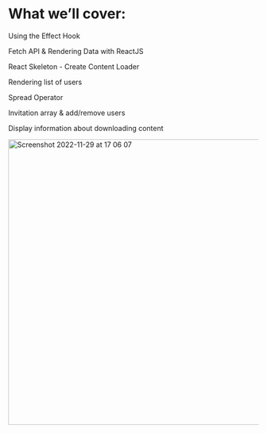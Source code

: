 # What we’ll cover:

Using the Effect Hook

Fetch API & Rendering Data with ReactJS

React Skeleton - Create Content Loader

Rendering list of users

Spread Operator

Invitation array & add/remove users

Display information about downloading content

<img width="575" alt="Screenshot 2022-11-29 at 17 06 07" src="https://user-images.githubusercontent.com/32794343/204552244-42c955de-80f5-4f6d-a124-e7f76adbcfb1.png">
